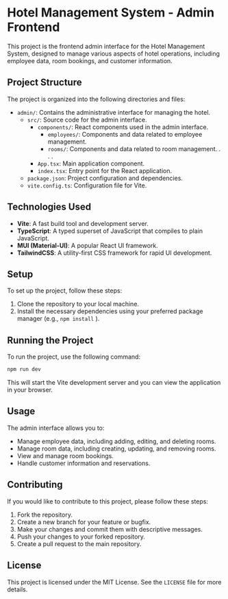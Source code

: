 # Hotel Management System - Admin Frontend

This project is the frontend admin interface for the Hotel Management System, designed to manage various aspects of hotel operations, including employee data, room bookings, and customer information.

## Project Structure

The project is organized into the following directories and files:

- `admin/`: Contains the administrative interface for managing the hotel.
  - `src/`: Source code for the admin interface.
    - `components/`: React components used in the admin interface.
      - `employees/`: Components and data related to employee management.
      - `rooms/`: Components and data related to room management.
          .
          .
          .
    - `App.tsx`: Main application component.
    - `index.tsx`: Entry point for the React application.
  - `package.json`: Project configuration and dependencies.
  - `vite.config.ts`: Configuration file for Vite.

## Technologies Used

- **Vite**: A fast build tool and development server.
- **TypeScript**: A typed superset of JavaScript that compiles to plain JavaScript.
- **MUI (Material-UI)**: A popular React UI framework.
- **TailwindCSS**: A utility-first CSS framework for rapid UI development.

## Setup

To set up the project, follow these steps:

1. Clone the repository to your local machine.
2. Install the necessary dependencies using your preferred package manager (e.g., `npm install` ).

## Running the Project

To run the project, use the following command:

```bash
npm run dev
```

This will start the Vite development server and you can view the application in your browser.

## Usage

The admin interface allows you to:

- Manage employee data, including adding, editing, and deleting rooms.
- Manage room data, including creating, updating, and removing rooms.
- View and manage room bookings.
- Handle customer information and reservations.

## Contributing

If you would like to contribute to this project, please follow these steps:

1. Fork the repository.
2. Create a new branch for your feature or bugfix.
3. Make your changes and commit them with descriptive messages.
4. Push your changes to your forked repository.
5. Create a pull request to the main repository.

## License

This project is licensed under the MIT License. See the `LICENSE` file for more details.
